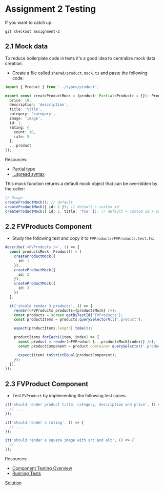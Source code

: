 # Assignment 2 Testing

If you want to catch up:

```
git checkout assignment-2
```

## 2.1 Mock data

To reduce boilerplate code in tests it's a good idea to centralize mock data creation.

- Create a file called `shared/product.mock.ts` and paste the following code:

```typescript
import { Product } from '../types/product';

export const createProductMock = (product: Partial<Product> = {}): Product => ({
  price: 10,
  description: 'description',
  title: 'title',
  category: 'category',
  image: 'image',
  id: 1,
  rating: {
    count: 10,
    rate: 5
  },
  ...product
});
```

Resources:

- [Partial type](https://www.typescriptlang.org/docs/handbook/utility-types.html)
- [...spread syntax](https://developer.mozilla.org/en-US/docs/Web/JavaScript/Reference/Operators/Spread_syntax)

This mock function returns a default mock object that can be overridden by the caller:

```typescript
// Usage
createProductMock(); // default
createProductMock({ id: 2 }); // default + custom id
createProductMock({ id: 2, title: 'foo' }); // default + custom id + custom title
```

## 2.2 FVProducts Component

- Study the following test and copy it to `FVProducts/FVProducts.test.ts`:

```typescript
describe('<FVProducts />', () => {
  const productsMock: Product[] = [
    createProductMock({
      id: 1
    }),
    createProductMock({
      id: 2
    }),
    createProductMock({
      id: 3
    })
  ];

  it('should render 3 products', () => {
    render(<FVProducts products={productsMock} />);
    const products = screen.getByTestId('FVProducts');
    const productItems = products.querySelectorAll('.product');

    expect(productItems.length).toBe(3);

    productItems.forEach((item, index) => {
      const product = render(<FVProduct {...productsMock[index]} />);
      const productComponent = product.container.querySelector('.product');

      expect(item).toStrictEqual(productComponent);
    });
  });
});
```

## 2.3 FVProduct Component

- Test `FVProduct` by implementing the following test cases:

```typescript
it('should render product title, category, description and price', () => {
  // ...
});

it('should render a rating', () => {
  // ...
});

it('should render a square image with src and alt', () => {
  // ...
});
```

Resources:

- [Component Testing Overview](https://reactjs.org/docs/testing.html)
- [Running Tests](https://create-react-app.dev/docs/running-tests/)

[Solution](https://github.com/FrontValue/react-training/compare/assignment-2...assignment-3)
